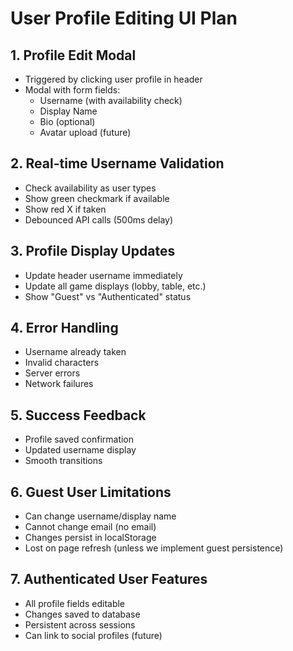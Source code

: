 # User Profile Editing UI Plan

## 1. Profile Edit Modal
- Triggered by clicking user profile in header
- Modal with form fields:
  - Username (with availability check)
  - Display Name
  - Bio (optional)
  - Avatar upload (future)

## 2. Real-time Username Validation
- Check availability as user types
- Show green checkmark if available
- Show red X if taken
- Debounced API calls (500ms delay)

## 3. Profile Display Updates
- Update header username immediately
- Update all game displays (lobby, table, etc.)
- Show "Guest" vs "Authenticated" status

## 4. Error Handling
- Username already taken
- Invalid characters
- Server errors
- Network failures

## 5. Success Feedback
- Profile saved confirmation
- Updated username display
- Smooth transitions

## 6. Guest User Limitations
- Can change username/display name
- Cannot change email (no email)
- Changes persist in localStorage
- Lost on page refresh (unless we implement guest persistence)

## 7. Authenticated User Features
- All profile fields editable
- Changes saved to database
- Persistent across sessions
- Can link to social profiles (future)
